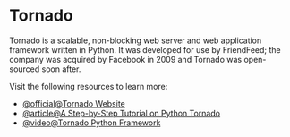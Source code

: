 # Tornado

Tornado is a scalable, non-blocking web server and web application framework written in Python. It was developed for use by FriendFeed; the company was acquired by Facebook in 2009 and Tornado was open-sourced soon after.

Visit the following resources to learn more:

- [@official@Tornado Website](https://www.tornadoweb.org/)
- [@article@A Step-by-Step Tutorial on Python Tornado](https://phrase.com/blog/posts/tornado-web-framework-i18n/)
- [@video@Tornado Python Framework](https://www.youtube.com/watch?v=-gJ21qzpieA)
